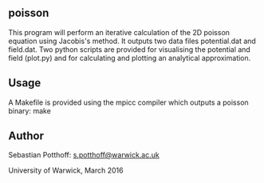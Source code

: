 ## poisson

This program will perform an iterative calculation of the 2D poisson equation using Jacobis's method. It outputs two data files potential.dat and field.dat.
Two python scripts are provided for visualising the potential and field (plot.py) and for calculating and plotting an analytical approximation.

Usage
------
A Makefile is provided using the mpicc compiler which outputs a poisson binary:
    make

Author
------
Sebastian Potthoff: <s.potthoff@warwick.ac.uk>

University of Warwick, March 2016
